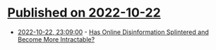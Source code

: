 # [Published on 2022-10-22](index.md)

* [2022-10-22, 23:09:00](https://tech.slashdot.org/story/22/10/21/2156213/has-online-disinformation-splintered-and-become-more-intractable?utm_source=rss1.0mainlinkanon&utm_medium=feed) - [Has Online Disinformation Splintered and Become More Intractable?](https://tech.slashdot.org/story/22/10/21/2156213/has-online-disinformation-splintered-and-become-more-intractable?utm_source=rss1.0mainlinkanon&utm_medium=feed)
